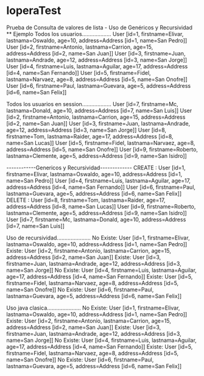 # loperaTest
Prueba de Consulta de valores de lista - Uso de Genéricos y Recursividad
** Ejemplo
Todos los usuarios...................
  User [id=1, firstname=Elivar, lastnama=Oswaldo, age=10, address=Address [id=1, name=San Pedro]]
  User [id=2, firstname=Antonio, lastnama=Carrion, age=15, address=Address [id=2, name=San Juan]]
  User [id=3, firstname=Juan, lastnama=Andrade, age=12, address=Address [id=3, name=San Jorge]]
  User [id=4, firstname=Luis, lastnama=Aguilar, age=17, address=Address [id=4, name=San Fernando]]
  User [id=5, firstname=Fidel, lastnama=Narvaez, age=8, address=Address [id=5, name=San Onofre]]
  User [id=6, firstname=Paul, lastnama=Guevara, age=5, address=Address [id=6, name=San Felix]]

Todos los usuarios en session...................
  User [id=7, firstname=Mc, lastnama=Donald, age=10, address=Address [id=7, name=San Luis]]
  User [id=2, firstname=Antonio, lastnama=Carrion, age=15, address=Address [id=2, name=San Juan]]
  User [id=3, firstname=Juan, lastnama=Andrade, age=12, address=Address [id=3, name=San Jorge]]
  User [id=8, firstname=Tom, lastnama=Raider, age=17, address=Address [id=8, name=San Lucas]]
  User [id=5, firstname=Fidel, lastnama=Narvaez, age=8, address=Address [id=5, name=San Onofre]]
  User [id=9, firstname=Roberto, lastnama=Clemente, age=5, address=Address [id=9, name=San Isidro]]

------------Genericos y Recursividad-------------
CREATE : 
  User [id=1, firstname=Elivar, lastnama=Oswaldo, age=10, address=Address [id=1, name=San Pedro]]
  User [id=4, firstname=Luis, lastnama=Aguilar, age=17, address=Address [id=4, name=San Fernando]]
  User [id=6, firstname=Paul, lastnama=Guevara, age=5, address=Address [id=6, name=San Felix]]
DELETE : 
  User [id=8, firstname=Tom, lastnama=Raider, age=17, address=Address [id=8, name=San Lucas]]
  User [id=9, firstname=Roberto, lastnama=Clemente, age=5, address=Address [id=9, name=San Isidro]]
  User [id=7, firstname=Mc, lastnama=Donald, age=10, address=Address [id=7, name=San Luis]]

Uso de recursividad......................
  No Existe: User [id=1, firstname=Elivar, lastnama=Oswaldo, age=10, address=Address [id=1, name=San Pedro]]
  Existe: User [id=2, firstname=Antonio, lastnama=Carrion, age=15, address=Address [id=2, name=San Juan]]
  Existe: User [id=3, firstname=Juan, lastnama=Andrade, age=12, address=Address [id=3, name=San Jorge]]
  No Existe: User [id=4, firstname=Luis, lastnama=Aguilar, age=17, address=Address [id=4, name=San Fernando]]
  Existe: User [id=5, firstname=Fidel, lastnama=Narvaez, age=8, address=Address [id=5, name=San Onofre]]
  No Existe: User [id=6, firstname=Paul, lastnama=Guevara, age=5, address=Address [id=6, name=San Felix]]

Uso java clasica......................
  No Existe: User [id=1, firstname=Elivar, lastnama=Oswaldo, age=10, address=Address [id=1, name=San Pedro]]
  Existe: User [id=2, firstname=Antonio, lastnama=Carrion, age=15, address=Address [id=2, name=San Juan]]
  Existe: User [id=3, firstname=Juan, lastnama=Andrade, age=12, address=Address [id=3, name=San Jorge]]
  No Existe: User [id=4, firstname=Luis, lastnama=Aguilar, age=17, address=Address [id=4, name=San Fernando]]
  Existe: User [id=5, firstname=Fidel, lastnama=Narvaez, age=8, address=Address [id=5, name=San Onofre]]
  No Existe: User [id=6, firstname=Paul, lastnama=Guevara, age=5, address=Address [id=6, name=San Felix]]
